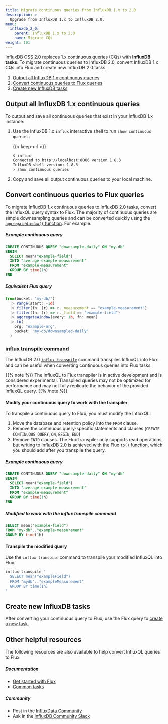 ```yaml
---
title: Migrate continuous queries from InfluxDB 1.x to 2.0
description: >
  Upgrade from InfluxDB 1.x to InfluxDB 2.0.
menu:
  influxdb_2_0:
    parent: InfluxDB 1.x to 2.0
    name: Migrate CQs
weight: 101
---
```


InfluxDB OSS 2.0 replaces 1.x continuous queries (CQs) with **InfluxDB tasks**.
To migrate continuous queries to InfluxDB 2.0, convert InfluxDB 1.x CQs into Flux and create new
InfluxDB 2.0 tasks.

1. [Output all InfluxDB 1.x continuous queries](#output-all-influxdb-1x-continuous-queries)
2. [Convert continuous queries to Flux queries](#convert-continuous-queries-to-flux-queries)
3. [Create new InfluxDB tasks](#create-new-influxdb-tasks)

## Output all InfluxDB 1.x continuous queries

To output and save all continuous queries that exist in your InfluxDB 1.x instance:

1. Use the InfluxDB 1.x `influx` interactive shell to run `show continuous queries`:

    {{< keep-url >}}
    ```sh
    $ influx
    Connected to http://localhost:8086 version 1.8.3
    InfluxDB shell version: 1.8.3
    > show continuous queries
    ```

2. Copy and save all output continuous queries to your local machine.

## Convert continuous queries to Flux queries

To migrate InfluxDB 1.x continuous queries to InfluxDB 2.0 tasks, convert the InfluxQL query syntax to Flux.
The majority of continuous queries are simple downsampling queries and can be converted quickly
using the [`aggregateWindow()` function](/influxdb/v2.0/reference/flux/stdlib/built-in/transformations/aggregates/aggregatewindow/).
For example:

##### Example continuous query
```sql
CREATE CONTINUOUS QUERY "downsample-daily" ON "my-db"
BEGIN
  SELECT mean("example-field")
  INTO "average-example-measurement"
  FROM "example-measurement"
  GROUP BY time(1h)
END
```

##### Equivalent Flux query
```js
from(bucket: "my-db/")
  |> range(start: -1d)
  |> filter(fn: (r) => r._measurement == "example-measurement")
  |> filter(fn: (r) => r._field == "example-field")
  |> aggregateWindow(every: 1h, fn: mean)
  |> to(
    org: "example-org",
    bucket: "my-db/downsampled-daily"
  )
```

### influx transpile command
The InfluxDB 2.0 [`influx transpile`](/influxdb/v2.0/reference/cli/influx/transpile/)
command transpiles InfluxQL into Flux and can be useful when converting continuous
queries into Flux tasks.

{{% note %}}
The InfluxQL to Flux transpiler is in active development and is considered experimental.
Transpiled queries may not be optimized for performance and may not fully replicate
the behavior of the provided InfluxQL query.
{{% /note %}}

#### Modify your continuous query to work with the transpiler
To transpile a continuous query to Flux, you must modify the InfluxQL:

1. Move the database and retention policy into the `FROM` clause.
2. Remove the continuous query-specific statements and clauses (`CREATE CONTINUOUS QUERY`, `ON`, `BEGIN`, `END`)
3. Remove `INTO` clauses. The Flux transpiler only supports read operations,
   but writing to InfluxDB 2.0 is achieved with the Flux [`to()` function](/influxdb/v2.0/reference/flux/stdlib/built-in/outputs/to/),
   which you should add after you transpile the query.

##### Example continuous query
```sql
CREATE CONTINUOUS QUERY "downsample-daily" ON "my-db"
BEGIN
  SELECT mean("example-field")
  INTO "average-example-measurement"
  FROM "example-measurement"
  GROUP BY time(1h)
END
```

##### Modified to work with the influx transpile command
```sql
SELECT mean("example-field")
FROM "my-db".."example-measurement"
GROUP BY time(1h)
```

#### Transpile the modified query
Use the `influx transpile` command to transpile your modified InfluxQL into Flux.

```sh
influx transpile '
  SELECT mean("exampleField")
  FROM "mydb".."exampleMeasurement"
  GROUP BY time(1h)
'
```

## Create new InfluxDB tasks
After converting your continuous query to Flux, use the Flux query to
[create a new task](/influxdb/v2.0/process-data/manage-tasks/create-task/).

## Other helpful resources
The following resources are also available to help convert InfluxQL queries to Flux.

##### Documentation
- [Get started with Flux](/influxdb/v2.0/query-data/get-started/)
- [Common tasks](/influxdb/v2.0/process-data/common-tasks/#downsample-data-with-influxdb)

##### Community
- Post in the [InfluxData Community](https://community.influxdata.com/)
- Ask in the [InfluxDB Community Slack](https://influxdata.com/slack)